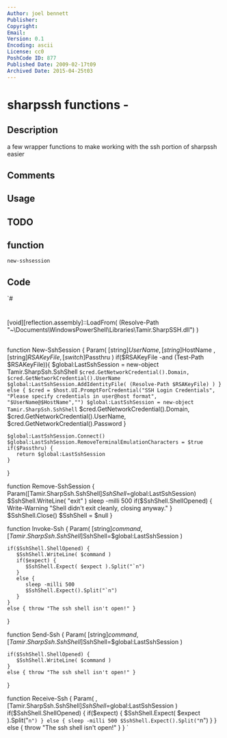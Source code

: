 ```yaml
---
Author: joel bennett
Publisher: 
Copyright: 
Email: 
Version: 0.1
Encoding: ascii
License: cc0
PoshCode ID: 877
Published Date: 2009-02-17t09
Archived Date: 2015-04-25t03
---
```


# sharpssh functions - 

## Description

a few wrapper functions to make working with the ssh portion of sharpssh easier

## Comments



## Usage



## TODO



## function

`new-sshsession`

## Code

`#
 #
 [void][reflection.assembly]::LoadFrom( (Resolve-Path "~\Documents\WindowsPowerShell\Libraries\Tamir.SharpSSH.dll") )
 
 ##
 
 function New-SshSession {
 Param(
    [string]$UserName
 ,  [string]$HostName
 ,  [string]$RSAKeyFile
 ,  [switch]$Passthru
 )
    if($RSAKeyFile -and (Test-Path $RSAKeyFile)){
       $global:LastSshSession = new-object Tamir.SharpSsh.SshShell `
                                           $cred.GetNetworkCredential().Domain, 
                                           $cred.GetNetworkCredential().UserName
       $global:LastSshSession.AddIdentityFile( (Resolve-Path $RSAKeyFile) )
    }
    else {
       $cred = $host.UI.PromptForCredential("SSH Login Credentials",
                                            "Please specify credentials in user@host format",
                                            "$UserName@$HostName","")
       $global:LastSshSession = new-object Tamir.SharpSsh.SshShell `
                                           $cred.GetNetworkCredential().Domain, 
                                           $cred.GetNetworkCredential().UserName,
                                           $cred.GetNetworkCredential().Password
    }
 
 
    $global:LastSshSession.Connect()
    $global:LastSshSession.RemoveTerminalEmulationCharacters = $true
    if($Passthru) {
       return $global:LastSshSession
    }
 }
 
 function Remove-SshSession {
 Param([Tamir.SharpSsh.SshShell]$SshShell=$global:LastSshSession)
    $SshShell.WriteLine( "exit" )
    sleep -milli 500
    if($SshShell.ShellOpened) { Write-Warning "Shell didn't exit cleanly, closing anyway." }
    $SshShell.Close()
    $SshShell = $null
 }
 
 function Invoke-Ssh {
 Param(
    [string]$command
 ,  [Tamir.SharpSsh.SshShell]$SshShell=$global:LastSshSession
 )
 
    if($SshShell.ShellOpened) {
       $SshShell.WriteLine( $command )
       if($expect) {
          $SshShell.Expect( $expect ).Split("`n")
       }
       else {
          sleep -milli 500
          $SshShell.Expect().Split("`n")
       }
    }
    else { throw "The ssh shell isn't open!" } 
 }
 
 function Send-Ssh {
 Param(
    [string]$command
 ,  [Tamir.SharpSsh.SshShell]$SshShell=$global:LastSshSession
 )
 
    if($SshShell.ShellOpened) {
       $SshShell.WriteLine( $command )
    }
    else { throw "The ssh shell isn't open!" } 
 }
 
 
 function Receive-Ssh {
 Param(
 ,  [Tamir.SharpSsh.SshShell]$SshShell=$global:LastSshSession
 )
    if($SshShell.ShellOpened) {
       if($expect) {
          $SshShell.Expect( $expect ).Split("`n")
       }
       else {
          sleep -milli 500
          $SshShell.Expect().Split("`n")
       }
    }
    else { throw "The ssh shell isn't open!" } 
 }
`

